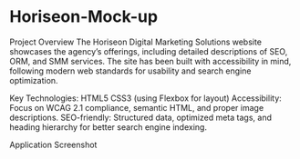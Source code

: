 # Horiseon-Mock-up
Project Overview
The Horiseon Digital Marketing Solutions website showcases the agency’s offerings, including detailed descriptions of SEO, ORM, and SMM services. The site has been built with accessibility in mind, following modern web standards for usability and search engine optimization.

Key Technologies:
HTML5
CSS3 (using Flexbox for layout)
Accessibility: Focus on WCAG 2.1 compliance, semantic HTML, and proper image descriptions.
SEO-friendly: Structured data, optimized meta tags, and heading hierarchy for better search engine indexing.

Application Screenshot